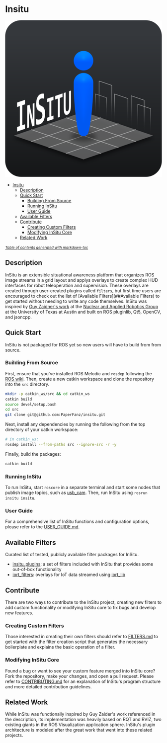 # Insitu

![InSitu Logo](docs/insitu-icon-block.png)

- [Insitu](#insitu)
  * [Description](#description)
  * [Quick Start](#quick-start)
    + [Building From Source](#building-from-source)
    + [Running InSitu](#running-insitu)
    + [User Guide](#user-guide)
  * [Available Filters](#available-filters)
  * [Contribute](#contribute)
    + [Creating Custom Filters](#creating-custom-filters)
    + [Modifying InSitu Core](#modifying-insitu-core)
  * [Related Work](#related-work)

<small><i><a href='http://ecotrust-canada.github.io/markdown-toc/'>Table of contents generated with markdown-toc</a></i></small>

<!-- TODO add GIF of InSitu in action -->

## Description

InSitu is an extensible situational awareness platform that organizes ROS image
streams in a grid layout and applys overlays to create complex HUD interfaces
for robot teleoperation and supervision. These overlays are created through 
user-created plugins called `filters`, but first time users are encouraged to
check out the list of [Available Filters](##Available Filters) to get started 
without needing to write any code themselves. InSitu was inspired by [Guy 
Zaidner's work](https://www.youtube.com/watch?v=QCgzkMhAX68) at the 
[Nuclear and Applied Robotics Group](https://robotics.me.utexas.edu/) at the 
University of Texas at Austin and built on ROS pluginlib, Qt5, OpenCV, and 
jsoncpp.

## Quick Start

InSitu is not packaged for ROS yet so new users will have to build from
from source. 

### Building From Source
First, ensure that you've installed ROS Melodic and `rosdep` 
following the [ROS wiki](http://wiki.ros.org/melodic/Installation). Then, 
create a new catkin workspace and clone the repository into the `src` 
directory.

```sh
mkdir -p catkin_ws/src && cd catkin_ws
catkin build
source devel/setup.bash
cd src
git clone git@github.com:PaperFanz/insitu.git
```

Next, install any dependencies by running the following from the top directory
of your catkin workspace:

```sh
# in catkin_ws:
rosdep install --from-paths src --ignore-src -r -y
```

Finally, build the packages:

```sh
catkin build
```

### Running InSitu

To run InSitu, start `roscore` in a separate terminal and start some nodes that
publish image topics, such as [usb\_cam](http://wiki.ros.org/usb_cam). Then, 
run InSitu using `rosrun insitu insitu`. 

<!-- TODO gifs and basic demo guide -->

### User Guide

For a comprehensive list of InSitu functions and configuration options, please
refer to the [USER\_GUIDE.md](docs/USER_GUIDE.md).

## Available Filters

Curated list of tested, publicly available filter packages for InSitu.

- [insitu\_plugins](insitu_plugins): a set of filters included with InSitu 
    that provides some out-of-box functionality
- [iort\_filters](https://github.com/PaperFanz/iort_filters): overlays for IoT 
    data streamed using [iort\_lib](https://github.com/PaperFanz/iort_lib)

## Contribute

There are two ways to contribute to the InSitu project, creating new filters
to add custom functionality or modifying InSitu core to fix bugs and develop
new features.

### Creating Custom Filters

Those interested in creating their own filters should refer to 
[FILTERS.md](docs/FILTERS.md) to get started with the filter creation script
that generates the necessary boilerplate and explains the basic operation of
a filter.

### Modifying InSitu Core

Found a bug or want to see your custom feature merged into InSitu core? Fork
the repository, make your changes, and open a pull request. Please refer to
[CONTRIBUTING.md](docs/CONTRIBUTING.md) for an explanation of InSitu's program
structure and more detailed contribution guidelines.

## Related Work

While InSitu was functionally inspired by Guy Zaider's work referenced in the
description, its implementation was heavily based on RQT and RVIZ, two existing
giants in the ROS Visualization application sphere. InSitu's plugin architecture
is modeled after the great work that went into these related projects.

